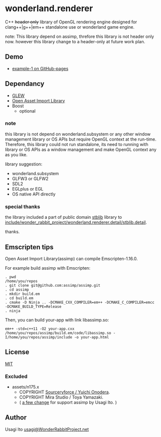 wonderland.renderer
===================

C++ ~~header only~~ library of OpenGL rendering engine designed for clang++|g++|em++ standalone use or wonderland game engine.

note: This library depend on assimp, threfore this library is not header only now. however this library change to a header-only at future work plan.

## Demo

- [example-1 on GitHub-pages](http://usagi.github.io/wonderland.renderer/build.em++/example/example-1/example-1.html)

## Dependancy

- [GLEW](http://glew.sourceforge.net/)
- [Open Asset Import Library](http://assimp.sourceforge.net/)
- Boost
    - optional

### note

this library is not depend on wonderland.subsystem
 or any other window management library or OS APIs
 but require OpenGL context at the run-time.
 Therefore, this library could not run standalone,
 its need to running with library or OS APIs
 as a window management and make OpenGL context
 any as you like.

library suggestion:

- wonderland.subsystem
- GLFW3 or GLFW2
- SDL2
- EGLplus or EGL
- OS native API directly

### special thanks

the library included a part of public domain [stblib](https://code.google.com/p/stblib/) library to
 [include/wonder_rabbit_project/wonderland.renderer.detail/stblib.detail](include/wonder_rabbit_project/wonderland.renderer.detail/stblib.detail).

thanks.

## Emscripten tips

Open Asset Import Library(assimp) can compile Emscripten-1.16.0.

For example build assimp with Emscripten:

```shell
. pwd
/home/you/repos
. git clone git@github.com:assimp/assimp.git
. cd assimp
. mkdir build.em
. cd build.em
. cmake -D Ninja .. -DCMAKE_CXX_COMPILER=em++ -DCMAKE_C_COMPILER=emcc -DCMAKE_BUILD_TYPE=Release
. ninja
```

Then, you can build your-app with link libassimp.so:

```shell
em++ -std=c++11 -O2 your-app.cxx /home/you/repos/assimp/build.em/code/libassimp.so -I/home/you/repos/assimp/include -o your-app.html
```

## License

[MIT](LICENSE)

### Excluded

- assets/n175.x
    - COPYRIGHT [Sourceryforce / Yuichi Onodera](http://sorceryforce.com/).
    - COPYRIGHT Mira Studio / Toya Yamazaki.
    - ( [a few change](https://github.com/assimp/assimp/issues/275) for support assimp by Usagi Ito. )
    
## Author

Usagi Ito <usagi@WonderRabbitProject.net>
